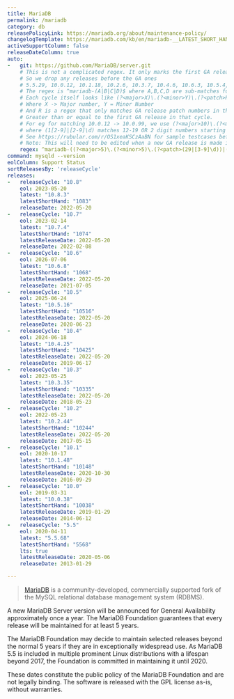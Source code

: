 ```yaml
---
title: MariaDB
permalink: /mariadb
category: db
releasePolicyLink: https://mariadb.org/about/maintenance-policy/
changelogTemplate: https://mariadb.com/kb/en/mariadb-__LATEST_SHORT_HAND__-changelog/
activeSupportColumn: false
releaseDateColumn: true
auto:
-   git: https://github.com/MariaDB/server.git
    # This is not a complicated regex. It only marks the first GA release in each release cycle
    # So we drop any releases before the GA ones
    # 5.5.29, 10.0.12, 10.1.18, 10.2.6, 10.3.7, 10.4.6, 10.6.3, 10.5.4, 10.7.2
    # The regex is ^mariadb-(A|B|C|D)$ where A,B,C,D are sub-matches for each of the cycles
    # Each cycle itself looks like (?<major>X)\.(?<minor>Y)\.(?<patch>R)
    # Where X -> Major number, Y = Minor Number
    # And R is a regex that only matches GA release patch numbers in that cycle. ie
    # Greater than or equal to the first GA release in that cycle.
    # For eg for matching 10.0.12 -> 10.0.99, we use (?<major>10)\.(?<minor>0)\.(?<patch>(1[2-9]|[2-9]\d))
    # where (1[2-9]|[2-9]\d) matches 12-19 OR 2 digit numbers starting from 2-9 (ie 20-99)
    # See https://rubular.com/r/OS1xeaKSCzAaBN for sample testcases before you edit.
    # Note: This will need to be edited when a new GA release is made in a new release cycle
    regex: ^mariadb-((?<major>5)\.(?<minor>5)\.(?<patch>(29|[3-9]\d))|(?<major>10)\.(?<minor>0)\.(?<patch>(1[2-9]|[2-9]\d))|(?<major>10)\.(?<minor>1)\.(?<patch>(1[8-9]|[2-9]\d))|(?<major>10)\.(?<minor>2)\.(?<patch>([6-9]|\d{2}))|(?<major>10)\.(?<minor>3)\.(?<patch>([7-9]|\d{2}))|(?<major>10)\.(?<minor>4)\.(?<patch>([6-9]|\d{2}))|(?<major>10)\.(?<minor>5)\.(?<patch>([4-9]|\d{2}))|(?<major>10)\.(?<minor>6)\.(?<patch>([3-9]|\d{2}))|(?<major>10)\.(?<minor>7)\.(?<patch>([2-9]|\d{2})))$
command: mysqld --version
eolColumn: Support Status
sortReleasesBy: 'releaseCycle'
releases:
-   releaseCycle: "10.8"
    eol: 2023-05-20
    latest: "10.8.3"
    latestShortHand: "1083"
    releaseDate: 2022-05-20
-   releaseCycle: "10.7"
    eol: 2023-02-14
    latest: "10.7.4"
    latestShortHand: "1074"
    latestReleaseDate: 2022-05-20
    releaseDate: 2022-02-08
-   releaseCycle: "10.6"
    eol: 2026-07-06
    latest: "10.6.8"
    latestShortHand: "1068"
    latestReleaseDate: 2022-05-20
    releaseDate: 2021-07-05
-   releaseCycle: "10.5"
    eol: 2025-06-24
    latest: "10.5.16"
    latestShortHand: "10516"
    latestReleaseDate: 2022-05-20
    releaseDate: 2020-06-23
-   releaseCycle: "10.4"
    eol: 2024-06-18
    latest: "10.4.25"
    latestShortHand: "10425"
    latestReleaseDate: 2022-05-20
    releaseDate: 2019-06-17
-   releaseCycle: "10.3"
    eol: 2023-05-25
    latest: "10.3.35"
    latestShortHand: "10335"
    latestReleaseDate: 2022-05-20
    releaseDate: 2018-05-23
-   releaseCycle: "10.2"
    eol: 2022-05-23
    latest: "10.2.44"
    latestShortHand: "10244"
    latestReleaseDate: 2022-05-20
    releaseDate: 2017-05-15
-   releaseCycle: "10.1"
    eol: 2020-10-17
    latest: "10.1.48"
    latestShortHand: "10148"
    latestReleaseDate: 2020-10-30
    releaseDate: 2016-09-29
-   releaseCycle: "10.0"
    eol: 2019-03-31
    latest: "10.0.38"
    latestShortHand: "10038"
    latestReleaseDate: 2019-01-29
    releaseDate: 2014-06-12
-   releaseCycle: "5.5"
    eol: 2020-04-11
    latest: "5.5.68"
    latestShortHand: "5568"
    lts: true
    latestReleaseDate: 2020-05-06
    releaseDate: 2013-01-29

---
```


> [MariaDB](https://mariadb.org/about/) is a community-developed, commercially supported fork of the MySQL relational database management system (RDBMS).

A new MariaDB Server version will be announced for General Availability approximately once a year. The MariaDB Foundation guarantees that every release will be maintained for at least 5 years.

The MariaDB Foundation may decide to maintain selected releases beyond the normal 5 years if they are in exceptionally widespread use. As MariaDB 5.5 is included in multiple prominent Linux distributions with a lifespan beyond 2017, the Foundation is committed in maintaining it until 2020.

These dates constitute the public policy of the MariaDB Foundation and are not legally binding. The software is released with the GPL license as-is, without warranties.
